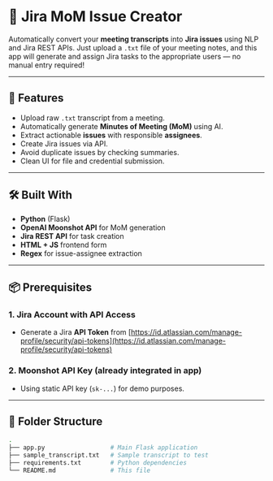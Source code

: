 # 📝 Jira MoM Issue Creator

Automatically convert your **meeting transcripts** into **Jira issues** using NLP and Jira REST APIs. Just upload a `.txt` file of your meeting notes, and this app will generate and assign Jira tasks to the appropriate users — no manual entry required!

---

## 🚀 Features

- Upload raw `.txt` transcript from a meeting.
- Automatically generate **Minutes of Meeting (MoM)** using AI.
- Extract actionable **issues** with responsible **assignees**.
- Create Jira issues via API.
- Avoid duplicate issues by checking summaries.
- Clean UI for file and credential submission.

---

## 🛠 Built With

- **Python** (Flask)
- **OpenAI Moonshot API** for MoM generation
- **Jira REST API** for task creation
- **HTML + JS** frontend form
- **Regex** for issue-assignee extraction

---

## 📦 Prerequisites

### 1. Jira Account with API Access
- Generate a Jira **API Token** from [https://id.atlassian.com/manage-profile/security/api-tokens](https://id.atlassian.com/manage-profile/security/api-tokens)

### 2. Moonshot API Key (already integrated in app)
- Using static API key (`sk-...`) for demo purposes.

---

## 📁 Folder Structure

```bash
.
├── app.py                  # Main Flask application
├── sample_transcript.txt   # Sample transcript to test
├── requirements.txt        # Python dependencies
└── README.md               # This file
